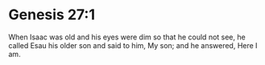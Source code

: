 # Genesis 27:1

When Isaac was old and his eyes were dim so that he could not see, he called Esau his older son and said to him, My son; and he answered, Here I am.
